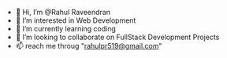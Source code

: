 - 👋 Hi, I’m @Rahul Raveendran
- 👀 I’m interested in Web Development
- 🌱 I’m currently learning coding
- 💞️ I’m looking to collaborate on FullStack Development Projects
- 📫 reach me throug "rahulpr519@gmail.com" 

<!---
rahulpr519/rahulpr519 is a ✨ special ✨ repository because its `README.md` (this file) appears on your GitHub profile.
You can click the Preview link to take a look at your changes.
--->
